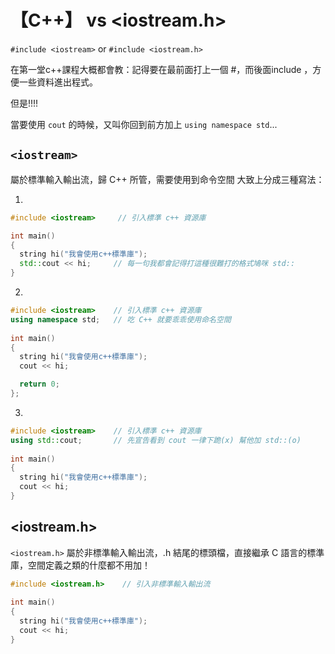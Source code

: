 # 【C++】<iostream> vs <iostream.h>


`#include <iostream>` or `#include <iostream.h>`

在第一堂c++課程大概都會教：記得要在最前面打上一個 #，而後面include <iostream> ，方便一些資料進出程式。

但是!!!!

當要使用 `cout` 的時候，又叫你回到前方加上 `using namespace std`...

## `<iostream>`

<iostream> 屬於標準輸入輸出流，歸 C++ 所管，需要使用到命令空間 大致上分成三種寫法： 

1. 

```cpp 
#include <iostream>     // 引入標準 c++ 資源庫

int main()
{
  string hi("我會使用c++標準庫");
  std::cout << hi;     // 每一句我都會記得打這種很難打的格式鳩咪 std::
}
```

2.

```cpp
#include <iostream>    // 引入標準 c++ 資源庫
using namespace std;   // 吃 C++ 就要乖乖使用命名空間
    
int main()
{
  string hi("我會使用c++標準庫");
  cout << hi;

  return 0;
};      
```

3.

```cpp
#include <iostream>    // 引入標準 c++ 資源庫
using std::cout;       // 先宣告看到 cout 一律下跪(x) 幫他加 std::(o)
      
int main()
{
  string hi("我會使用c++標準庫");
  cout << hi;
}
```


## <iostream.h>


`<iostream.h>` 屬於非標準輸入輸出流，.h 結尾的標頭檔，直接繼承 C 語言的標準庫，空間定義之類的什麼都不用加！


```cpp
#include <iostream.h>    // 引入非標準輸入輸出流
      
int main()
{
  string hi("我會使用c++標準庫");
  cout << hi;
}
```
